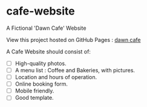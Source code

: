# cafe-website
A Fictional 'Dawn Cafe' Website

View this project hosted on GitHub Pages : [dawn cafe](https://safirangi.github.io/cafe-website/)

A Cafe Website should consist of: 
- [ ] High-quality photos.
- [ ] A menu list : Coffee and Bakeries, with pictures.
- [ ] Location and hours of operation.
- [ ] Online booking form.
- [ ] Mobile friendly.
- [ ] Good template.
